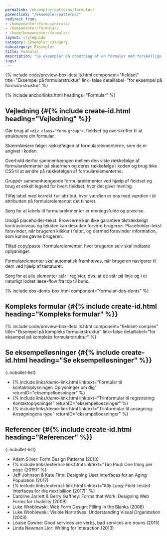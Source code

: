 ```yaml
---
permalink: /eksempler/patterns/formular/
parentlink: "/eksempler/patterns/"
redirect_from:
- /komponenter/form-controls/
- /komponenter/formular/
- /kode/komponenter/formular/
layout: styleguide
category: Eksempler_category
subcategory: Eksempler
title: Formular
description: "Se eksempler på opsætning af en formular med forskellige felttyper."
tags: 
---
```


{% include code/preview-box-details.html component="fieldset" title="Eksempel på formularstruktur" link=false detaillabel="for eksempel på formularstruktur" %}

{% include anchorlinks.html headings="Formular" %}

## Vejledning {#{% include create-id.html heading="Vejledning" %}}

Gør brug af `<div class="form-group">`, fieldset og overskrifter til at strukturere din formular.

Skærmlæsere følger rækkefølgen af formularelementerne, som de er angivet i koden.

Overhold derfor sammenhængen mellem den viste rækkefølge af formularelementer på skærmen og deres rækkefølge i koden og brug ikke CSS til at ændre på rækkefølgen af formularelementerne.

Gruppér sammenhængende formularelementer ved hjælp af fieldset og brug et enkelt legend for hvert fieldset, hvor det giver mening.

Tilføj label med korrekt `for` attribut, hvor værdien er ens med værdien i id attributten på formularelementet det tilhører.

Sørg for at labels til formularelementer er meningsfulde og præcise.

Undgå placeholder-tekst. Browserne kan ikke garantere tilstrækkeligt kontrastniveau og teksten kan desuden forvirre brugerne. Placeholder-tekst forsvinder, når brugeren klikker i feltet, og dermed forsvinder information, som kunne gavne brugeren.

Tillad copy/paste i formularelementer, hvor brugeren selv skal indtaste oplysninger.

Formularelementer skal automatisk fremhæves, når brugeren navigerer til dem ved hjælp af tastaturet.

Sørg for at alle elementer står i register, dvs. at de står på linje og i et naturligt lodret læse-flow fra top til bund.

{% include dos-donts-box.html component="formular-dos-donts" %}

## Kompleks formular {#{% include create-id.html heading="Kompleks formular" %}}

{% include code/preview-box-details.html component="fieldset-complex" title="Eksempel på kompleks formularstruktur" link=false detaillabel="for eksempel på kompleks formularstruktur" %}

## Se eksempelløsninger {#{% include create-id.html heading="Se eksempelløsninger" %}}

{:.nobullet-list}
- {% include links/demo-link.html linktext="Formular til kontaktoplysninger: Oplysninger om dig" returnID="eksempelloesninger" %}
- {% include links/demo-link.html linktext="Trinformular til registrering: Kontaktoplysninger" returnID="eksempelloesninger" %}
- {% include links/demo-link.html linktext="Trinformular til ansøgning: Ansøgningens type" returnID="eksempelloesninger" %}

## Referencer {#{% include create-id.html heading="Referencer" %}}

{:.nobullet-list}
- Adam Silver: Form Design Patterns (2018)
- {% include links/external-link.html linktext="Tim Paul: One thing per page (2015)" %}
- Jeff Johnson & Kate Finn: Designing User Interfaces for an Aging Population (2017)
- {% include links/external-link.html linktext="Ally Long: Field-tested interfaces for the next billion (2017)" %}
- Caroline Jarrett & Gerry Gaffney: Forms that Work: Designing Web Forms for Usability (2009)
- Luke Wroblewski: Web Form Design: Filling in the Blanks (2008)
- Luke Wroblewski: Visible Narratives: Understanding Visual Organization (2003)
- Louise Downe: Good services are verbs, bad services are nouns (2015)
- Linda Newman Lior: Writing for Interaction (2013)
